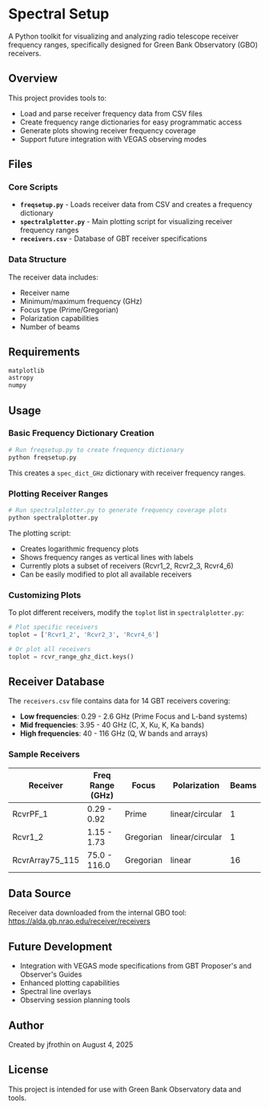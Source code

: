 # Spectral Setup

A Python toolkit for visualizing and analyzing radio telescope receiver frequency ranges, specifically designed for Green Bank Observatory (GBO) receivers.

## Overview

This project provides tools to:
- Load and parse receiver frequency data from CSV files
- Create frequency range dictionaries for easy programmatic access
- Generate plots showing receiver frequency coverage
- Support future integration with VEGAS observing modes

## Files

### Core Scripts

- **`freqsetup.py`** - Loads receiver data from CSV and creates a frequency dictionary
- **`spectralplotter.py`** - Main plotting script for visualizing receiver frequency ranges
- **`receivers.csv`** - Database of GBT receiver specifications

### Data Structure

The receiver data includes:
- Receiver name
- Minimum/maximum frequency (GHz)
- Focus type (Prime/Gregorian)
- Polarization capabilities
- Number of beams

## Requirements

```python
matplotlib
astropy
numpy
```

## Usage

### Basic Frequency Dictionary Creation

```python
# Run freqsetup.py to create frequency dictionary
python freqsetup.py
```

This creates a `spec_dict_GHz` dictionary with receiver frequency ranges.

### Plotting Receiver Ranges

```python
# Run spectralplotter.py to generate frequency coverage plots
python spectralplotter.py
```

The plotting script:
- Creates logarithmic frequency plots
- Shows frequency ranges as vertical lines with labels
- Currently plots a subset of receivers (Rcvr1_2, Rcvr2_3, Rcvr4_6)
- Can be easily modified to plot all available receivers

### Customizing Plots

To plot different receivers, modify the `toplot` list in `spectralplotter.py`:

```python
# Plot specific receivers
toplot = ['Rcvr1_2', 'Rcvr2_3', 'Rcvr4_6']

# Or plot all receivers
toplot = rcvr_range_ghz_dict.keys()
```

## Receiver Database

The `receivers.csv` file contains data for 14 GBT receivers covering:
- **Low frequencies**: 0.29 - 2.6 GHz (Prime Focus and L-band systems)
- **Mid frequencies**: 3.95 - 40 GHz (C, X, Ku, K, Ka bands)
- **High frequencies**: 40 - 116 GHz (Q, W bands and arrays)

### Sample Receivers

| Receiver | Freq Range (GHz) | Focus | Polarization | Beams |
|----------|------------------|-------|--------------|-------|
| RcvrPF_1 | 0.29 - 0.92 | Prime | linear/circular | 1 |
| Rcvr1_2 | 1.15 - 1.73 | Gregorian | linear/circular | 1 |
| RcvrArray75_115 | 75.0 - 116.0 | Gregorian | linear | 16 |

## Data Source

Receiver data downloaded from the internal GBO tool: https://alda.gb.nrao.edu/receiver/receivers

## Future Development

- Integration with VEGAS mode specifications from GBT Proposer's and Observer's Guides
- Enhanced plotting capabilities
- Spectral line overlays
- Observing session planning tools

## Author

Created by jfrothin on August 4, 2025

## License

This project is intended for use with Green Bank Observatory data and tools.
